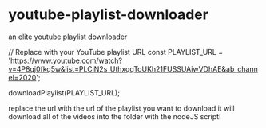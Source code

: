 # youtube-playlist-downloader
 an elite youtube playlist downloader



// Replace with your YouTube playlist URL
const PLAYLIST_URL =
  'https://www.youtube.com/watch?v=4P8qj0fkq5w&list=PLCiN2s_UthxqqToUKh21FUSSUAiwVDhAE&ab_channel=2020';

downloadPlaylist(PLAYLIST_URL);


replace the url with the url of the playlist you want to download it will download all of the videos into the folder with the nodeJS script!